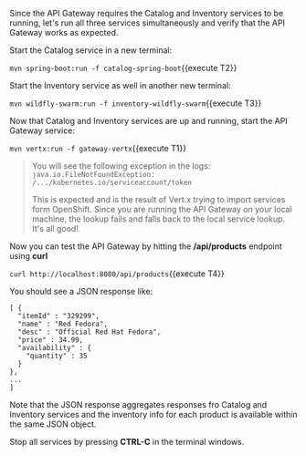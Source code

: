 Since the API Gateway requires the Catalog and Inventory services to be running, let's run all three 
services simultaneously and verify that the API Gateway works as expected. 

Start the Catalog service in a new terminal:

`mvn spring-boot:run -f catalog-spring-boot`{{execute T2}}

Start the Inventory service as well in another new terminal:

`mvn wildfly-swarm:run -f inventory-wildfly-swarm`{{execute T3}}

Now that Catalog and Inventory services are up and running, start the API Gateway service:

`mvn vertx:run -f gateway-vertx`{{execute T1}}

> You will see the following exception in the logs: `java.io.FileNotFoundException: /.../kubernetes.io/serviceaccount/token`
> 
> This is expected and is the result of Vert.x trying to import services form OpenShift. Since you are 
> running the API Gateway on your local machine, the lookup fails and falls back to the local service 
> lookup. It's all good!

Now you can test the API Gateway by hitting the **/api/products** endpoint using **curl**

`curl http://localhost:8080/api/products`{{execute T4}}

You should see a JSON response like:
```
[ {
  "itemId" : "329299",
  "name" : "Red Fedora",
  "desc" : "Official Red Hat Fedora",
  "price" : 34.99,
  "availability" : {
    "quantity" : 35
  }
},
...
]
```

Note that the JSON response aggregates responses fro Catalog and Inventory services and 
the inventory info for each product is available within the same JSON object.

Stop all services by pressing **CTRL-C** in the terminal windows.